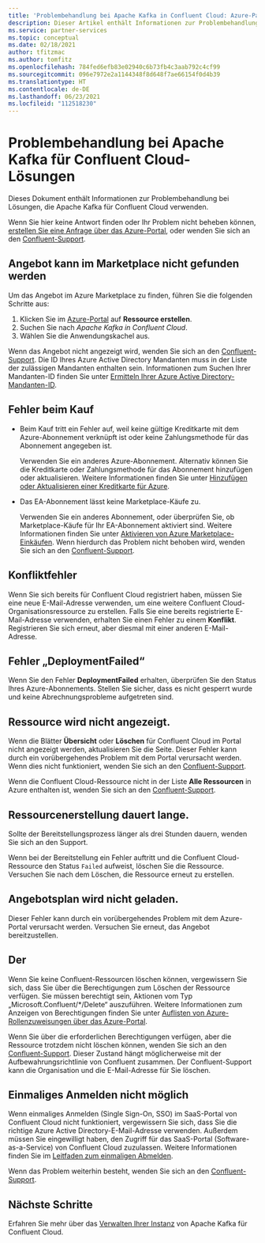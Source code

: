 ```yaml
---
title: 'Problembehandlung bei Apache Kafka in Confluent Cloud: Azure-Partnerlösungen'
description: Dieser Artikel enthält Informationen zur Problembehandlung und Antworten auf häufig gestellte Fragen (FAQ) zur Confluent Cloud in Azure.
ms.service: partner-services
ms.topic: conceptual
ms.date: 02/18/2021
author: tfitzmac
ms.author: tomfitz
ms.openlocfilehash: 784fed6efb83e02940c6b73fb4c3aab792c4cf99
ms.sourcegitcommit: 096e7972e2a1144348f8d648f7ae66154f0d4b39
ms.translationtype: HT
ms.contentlocale: de-DE
ms.lasthandoff: 06/23/2021
ms.locfileid: "112518230"
---
```

# <a name="troubleshooting-apache-kafka-for-confluent-cloud-solutions"></a>Problembehandlung bei Apache Kafka für Confluent Cloud-Lösungen

Dieses Dokument enthält Informationen zur Problembehandlung bei Lösungen, die Apache Kafka für Confluent Cloud verwenden.

Wenn Sie hier keine Antwort finden oder Ihr Problem nicht beheben können, [erstellen Sie eine Anfrage über das Azure-Portal](get-support.md), oder wenden Sie sich an den [Confluent-Support](https://support.confluent.io).

## <a name="cant-find-offer-in-the-marketplace"></a>Angebot kann im Marketplace nicht gefunden werden

Um das Angebot im Azure Marketplace zu finden, führen Sie die folgenden Schritte aus:

1. Klicken Sie im [Azure-Portal](https://portal.azure.com) auf **Ressource erstellen**.
1. Suchen Sie nach _Apache Kafka in Confluent Cloud_.
1. Wählen Sie die Anwendungskachel aus.

Wenn das Angebot nicht angezeigt wird, wenden Sie sich an den [Confluent-Support](https://support.confluent.io). Die ID Ihres Azure Active Directory Mandanten muss in der Liste der zulässigen Mandanten enthalten sein. Informationen zum Suchen Ihrer Mandanten-ID finden Sie unter [Ermitteln Ihrer Azure Active Directory-Mandanten-ID](../../active-directory/fundamentals/active-directory-how-to-find-tenant.md).

## <a name="purchase-errors"></a>Fehler beim Kauf

* Beim Kauf tritt ein Fehler auf, weil keine gültige Kreditkarte mit dem Azure-Abonnement verknüpft ist oder keine Zahlungsmethode für das Abonnement angegeben ist.

  Verwenden Sie ein anderes Azure-Abonnement. Alternativ können Sie die Kreditkarte oder Zahlungsmethode für das Abonnement hinzufügen oder aktualisieren. Weitere Informationen finden Sie unter [Hinzufügen oder Aktualisieren einer Kreditkarte für Azure](../../cost-management-billing/manage/change-credit-card.md).

* Das EA-Abonnement lässt keine Marketplace-Käufe zu.

  Verwenden Sie ein anderes Abonnement, oder überprüfen Sie, ob Marketplace-Käufe für Ihr EA-Abonnement aktiviert sind. Weitere Informationen finden Sie unter [Aktivieren von Azure Marketplace-Einkäufen](../../cost-management-billing/manage/ea-azure-marketplace.md#enabling-azure-marketplace-purchases). Wenn hierdurch das Problem nicht behoben wird, wenden Sie sich an den [Confluent-Support](https://support.confluent.io).

## <a name="conflict-error"></a>Konfliktfehler

Wenn Sie sich bereits für Confluent Cloud registriert haben, müssen Sie eine neue E-Mail-Adresse verwenden, um eine weitere Confluent Cloud-Organisationsressource zu erstellen. Falls Sie eine bereits registrierte E-Mail-Adresse verwenden, erhalten Sie einen Fehler zu einem **Konflikt**. Registrieren Sie sich erneut, aber diesmal mit einer anderen E-Mail-Adresse.

## <a name="deploymentfailed-error"></a>Fehler „DeploymentFailed“

Wenn Sie den Fehler **DeploymentFailed** erhalten, überprüfen Sie den Status Ihres Azure-Abonnements. Stellen Sie sicher, dass es nicht gesperrt wurde und keine Abrechnungsprobleme aufgetreten sind.

## <a name="resource-isnt-displayed"></a>Ressource wird nicht angezeigt.

Wenn die Blätter **Übersicht** oder **Löschen** für Confluent Cloud im Portal nicht angezeigt werden, aktualisieren Sie die Seite. Dieser Fehler kann durch ein vorübergehendes Problem mit dem Portal verursacht werden. Wenn dies nicht funktioniert, wenden Sie sich an den [Confluent-Support](https://support.confluent.io).

Wenn die Confluent Cloud-Ressource nicht in der Liste **Alle Ressourcen** in Azure enthalten ist, wenden Sie sich an den [Confluent-Support](https://support.confluent.io).

## <a name="resource-creation-takes-long-time"></a>Ressourcenerstellung dauert lange.

Sollte der Bereitstellungsprozess länger als drei Stunden dauern, wenden Sie sich an den Support.

Wenn bei der Bereitstellung ein Fehler auftritt und die Confluent Cloud-Ressource den Status `Failed` aufweist, löschen Sie die Ressource. Versuchen Sie nach dem Löschen, die Ressource erneut zu erstellen.

## <a name="offer-plan-doesnt-load"></a>Angebotsplan wird nicht geladen.

Dieser Fehler kann durch ein vorübergehendes Problem mit dem Azure-Portal verursacht werden. Versuchen Sie erneut, das Angebot bereitzustellen.

## <a name="unable-to-delete"></a>Der

Wenn Sie keine Confluent-Ressourcen löschen können, vergewissern Sie sich, dass Sie über die Berechtigungen zum Löschen der Ressource verfügen. Sie müssen berechtigt sein, Aktionen vom Typ „Microsoft.Confluent/*/Delete“ auszuführen. Weitere Informationen zum Anzeigen von Berechtigungen finden Sie unter [Auflisten von Azure-Rollenzuweisungen über das Azure-Portal](../../role-based-access-control/role-assignments-list-portal.md).

Wenn Sie über die erforderlichen Berechtigungen verfügen, aber die Ressource trotzdem nicht löschen können, wenden Sie sich an den [Confluent-Support](https://support.confluent.io). Dieser Zustand hängt möglicherweise mit der Aufbewahrungsrichtlinie von Confluent zusammen. Der Confluent-Support kann die Organisation und die E-Mail-Adresse für Sie löschen.

## <a name="unable-to-use-single-sign-on"></a>Einmaliges Anmelden nicht möglich

Wenn einmaliges Anmelden (Single Sign-On, SSO) im SaaS-Portal von Confluent Cloud nicht funktioniert, vergewissern Sie sich, dass Sie die richtige Azure Active Directory-E-Mail-Adresse verwenden. Außerdem müssen Sie eingewilligt haben, den Zugriff für das SaaS-Portal (Software-as-a-Service) von Confluent Cloud zuzulassen. Weitere Informationen finden Sie im [Leitfaden zum einmaligen Abmelden](manage.md#single-sign-on).

Wenn das Problem weiterhin besteht, wenden Sie sich an den [Confluent-Support](https://support.confluent.io).

## <a name="next-steps"></a>Nächste Schritte

Erfahren Sie mehr über das [Verwalten Ihrer Instanz](manage.md) von Apache Kafka für Confluent Cloud.
